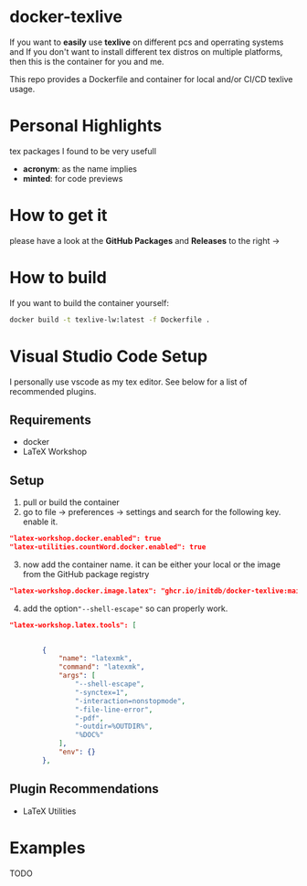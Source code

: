 # docker-texlive
If you want to **easily** use **texlive** on different pcs and operrating systems and
If you don't want to install different tex distros on multiple platforms, then this is the container for you and me. 

This repo provides a Dockerfile and container for local and/or CI/CD texlive usage.

# Personal Highlights
tex packages I found to be very usefull
- **acronym**: as the name implies
- **minted**: for code previews

# How to get it
please have a look at the **GitHub Packages** and **Releases** to the right -> 
# How to build
If you want to build the container yourself:
```sh
docker build -t texlive-lw:latest -f Dockerfile .
```

# Visual Studio Code Setup
I personally use vscode as my tex editor. See below for a list of recommended plugins.
## Requirements
- docker
- LaTeX Workshop
## Setup
1. pull or build the container
2. go to file -> preferences -> settings and search for the following key.
enable it. 
```json
"latex-workshop.docker.enabled": true
"latex-utilities.countWord.docker.enabled": true
```
3. now add the container name. it can be either your local or the image from the GitHub package registry
```json
"latex-workshop.docker.image.latex": "ghcr.io/initdb/docker-texlive:main"
```
4. add the option```"--shell-escape"``` so can properly work. 
```json
"latex-workshop.latex.tools": [
    

        {
            "name": "latexmk",
            "command": "latexmk",
            "args": [
                "--shell-escape",
                "-synctex=1",
                "-interaction=nonstopmode",
                "-file-line-error",
                "-pdf",
                "-outdir=%OUTDIR%",
                "%DOC%"
            ],
            "env": {}
        },
```

## Plugin Recommendations
- LaTeX Utilities

# Examples

TODO


